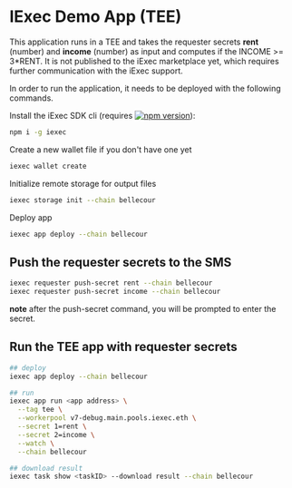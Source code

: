 # IExec Demo App (TEE)

This application runs in a TEE and takes the requester secrets
**rent** (number) and **income** (number) as input and computes if
the INCOME >= 3*RENT.
It is not published to the iExec marketplace yet, which requires 
further communication with the iExec support.

In order to run the application, it needs to be deployed with
the following commands.

Install the iExec SDK cli (requires 
[![npm version](https://img.shields.io/badge/nodejs-%3E=14.0.0-brightgreen.svg)](https://nodejs.org/en/)):
```bash
npm i -g iexec
```

Create a new wallet file if you don't have one yet
```bash
iexec wallet create
```

Initialize remote storage for output files
```bash
iexec storage init --chain bellecour
```

Deploy app
```bash
iexec app deploy --chain bellecour
```

## Push the requester secrets to the SMS
```bash
iexec requester push-secret rent --chain bellecour
iexec requester push-secret income --chain bellecour
```
**note** after the push-secret command, you will be prompted to enter the secret.

## Run the TEE app with requester secrets
```bash
## deploy
iexec app deploy --chain bellecour

## run
iexec app run <app address> \
  --tag tee \
  --workerpool v7-debug.main.pools.iexec.eth \
  --secret 1=rent \
  --secret 2=income \
  --watch \
  --chain bellecour

## download result
iexec task show <taskID> --download result --chain bellecour
```


